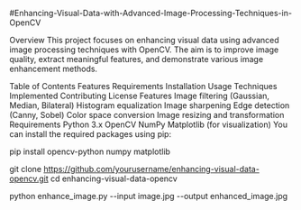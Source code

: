 #Enhancing-Visual-Data-with-Advanced-Image-Processing-Techniques-in-OpenCV

Overview
This project focuses on enhancing visual data using advanced image processing techniques with OpenCV. The aim is to improve image quality, extract meaningful features, and demonstrate various image enhancement methods.

Table of Contents
Features
Requirements
Installation
Usage
Techniques Implemented
Contributing
License
Features
Image filtering (Gaussian, Median, Bilateral)
Histogram equalization
Image sharpening
Edge detection (Canny, Sobel)
Color space conversion
Image resizing and transformation
Requirements
Python 3.x
OpenCV
NumPy
Matplotlib (for visualization)
You can install the required packages using pip:

pip install opencv-python numpy matplotlib


git clone https://github.com/yourusername/enhancing-visual-data-opencv.git
cd enhancing-visual-data-opencv

python enhance_image.py --input image.jpg --output enhanced_image.jpg
